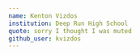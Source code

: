 ```yaml
---
name: Kenton Vizdos
institution: Deep Run High School
quote: sorry I thought I was muted
github_user: kvizdos
---
```

